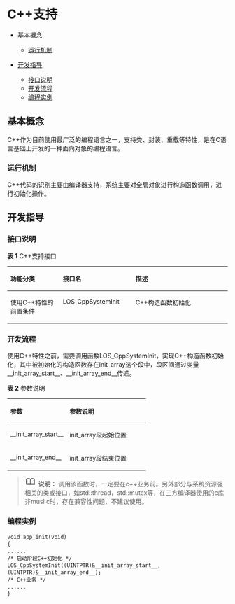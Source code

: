 # C++支持<a name="ZH-CN_TOPIC_0000001079036442"></a>

-   [基本概念](#section11374125415814)
    -   [运行机制](#section125251720195)

-   [开发指导](#section166302407911)
    -   [接口说明](#section1881825119919)
    -   [开发流程](#section76371145108)
    -   [编程实例](#section994427141111)


## 基本概念<a name="section11374125415814"></a>

C++作为目前使用最广泛的编程语言之一，支持类、封装、重载等特性，是在C语言基础上开发的一种面向对象的编程语言。

### 运行机制<a name="section125251720195"></a>

C++代码的识别主要由编译器支持，系统主要对全局对象进行构造函数调用，进行初始化操作。

## 开发指导<a name="section166302407911"></a>

### 接口说明<a name="section1881825119919"></a>

**表 1**  C++支持接口

<a name="table14277123518139"></a>
<table><thead align="left"><tr id="row152771935131315"><th class="cellrowborder" valign="top" width="23.792379237923793%" id="mcps1.2.4.1.1"><p id="p1127733591316"><a name="p1127733591316"></a><a name="p1127733591316"></a>功能分类</p>
</th>
<th class="cellrowborder" valign="top" width="33.02330233023302%" id="mcps1.2.4.1.2"><p id="p22771357138"><a name="p22771357138"></a><a name="p22771357138"></a>接口名</p>
</th>
<th class="cellrowborder" valign="top" width="43.18431843184319%" id="mcps1.2.4.1.3"><p id="p327714358130"><a name="p327714358130"></a><a name="p327714358130"></a>描述</p>
</th>
</tr>
</thead>
<tbody><tr id="row119525513581"><td class="cellrowborder" valign="top" width="23.792379237923793%" headers="mcps1.2.4.1.1 "><p id="p2099535514346"><a name="p2099535514346"></a><a name="p2099535514346"></a>使用C++特性的前置条件</p>
</td>
<td class="cellrowborder" valign="top" width="33.02330233023302%" headers="mcps1.2.4.1.2 "><p id="p3155620345"><a name="p3155620345"></a><a name="p3155620345"></a>LOS_CppSystemInit</p>
</td>
<td class="cellrowborder" valign="top" width="43.18431843184319%" headers="mcps1.2.4.1.3 "><p id="p4616566343"><a name="p4616566343"></a><a name="p4616566343"></a>C++构造函数初始化</p>
</td>
</tr>
</tbody>
</table>

### 开发流程<a name="section76371145108"></a>

使用C++特性之前，需要调用函数LOS\_CppSystemInit，实现C++构造函数初始化，其中被初始化的构造函数存在init\_array这个段中，段区间通过变量\_\_init\_array\_start\_\_、\_\_init\_array\_end\_\_传递。

**表 2**  参数说明

<a name="table71191652173718"></a>
<table><thead align="left"><tr id="row1512085253715"><th class="cellrowborder" valign="top" width="42.77%" id="mcps1.2.3.1.1"><p id="p16120175233720"><a name="p16120175233720"></a><a name="p16120175233720"></a>参数</p>
</th>
<th class="cellrowborder" valign="top" width="57.230000000000004%" id="mcps1.2.3.1.2"><p id="p61205526372"><a name="p61205526372"></a><a name="p61205526372"></a>参数说明</p>
</th>
</tr>
</thead>
<tbody><tr id="row11120135213714"><td class="cellrowborder" valign="top" width="42.77%" headers="mcps1.2.3.1.1 "><p id="p1053212673917"><a name="p1053212673917"></a><a name="p1053212673917"></a>__init_array_start__</p>
</td>
<td class="cellrowborder" valign="top" width="57.230000000000004%" headers="mcps1.2.3.1.2 "><p id="p2208154219392"><a name="p2208154219392"></a><a name="p2208154219392"></a>init_array段起始位置</p>
</td>
</tr>
<tr id="row1591908143918"><td class="cellrowborder" valign="top" width="42.77%" headers="mcps1.2.3.1.1 "><p id="p491968193914"><a name="p491968193914"></a><a name="p491968193914"></a>__init_array_end__</p>
</td>
<td class="cellrowborder" valign="top" width="57.230000000000004%" headers="mcps1.2.3.1.2 "><p id="p6919189393"><a name="p6919189393"></a><a name="p6919189393"></a>init_array段结束位置</p>
</td>
</tr>
</tbody>
</table>

>![](../public_sys-resources/icon-note.gif) **说明：** 
>调用该函数时，一定要在c++业务前。另外部分与系统资源强相关的类或接口，如std::thread，std::mutex等，在三方编译器使用的c库非musl c时，存在兼容性问题，不建议使用。

### 编程实例<a name="section994427141111"></a>

```
void app_init(void)
{
......
/* 启动阶段C++初始化 */
LOS_CppSystemInit((UINTPTR)&__init_array_start__, (UINTPTR)&__init_array_end__);
/* C++业务 */
......
}
```

